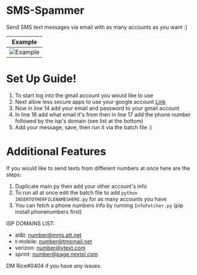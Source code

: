 # SMS-Spammer
Send SMS text messages via email with as many accounts as you want :)


| Example                                                                                              |
| ------------------------------------------------------------------------------------------------- |
| ![Example](https://cdn.discordapp.com/attachments/920113587463266315/929917592070668288/IMG_4370.png)|

 # Set Up Guide!
 1. To start log into the gmail account you would like to use
 2. Next allow less secure apps to use your google account [Link](https://myaccount.google.com/lesssecureapps)
 3. Now in line 14 add your email and password to your gmail account
 4. In line 16 add what email it's from then in line 17 add the phone number followed by the isp's domain (see list at the bottom)
 5. Add your message, save, then run it via the batch file :)
  
  
  # Additional Features
  If you would like to send texts from different numbers at once here are the steps:
  1. Duplicate main.py then add your other account's info
  2. To run all at once edit the batch file to add `python INSERTOTHERFILENAMESHERE.py` for as many accounts you have
  3. You can fetch a phone numbers info by running `InfoFetcher.py` (pip install phonenumbers first)
  
  
  ISP DOMAINS LIST:
   - at&t:     number@mms.att.net
  - t-mobile: number@tmomail.net
  - verizon:  number@vtext.com
  - sprint:   number@page.nextel.com
  
  DM Rice#0404 if you have any issues.
